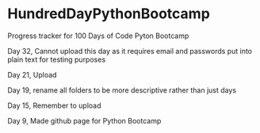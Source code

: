 # HundredDayPythonBootcamp
Progress tracker for 100 Days of Code Pyton Bootcamp

Day 32, Cannot upload this day as it requires email and passwords put into plain text for testing purposes

Day 21, Upload

Day 19, rename all folders to be more descriptive rather than just days

Day 15, Remember to upload

Day 9, Made github page for Python Bootcamp
